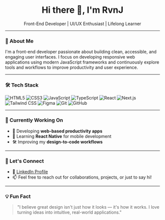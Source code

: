 <h1 align="center">Hi there 👋, I'm RvnJ</h1>

<p align="center">
  Front-End Developer | UI/UX Enthusiast | Lifelong Learner
</p>

---

### 🚀 About Me

I'm a front-end developer passionate about building clean, accessible, and engaging user interfaces. I focus on developing responsive web applications using modern JavaScript frameworks and continuously explore tools and workflows to improve productivity and user experience.

---

### 🛠️ Tech Stack

![HTML5](https://img.shields.io/badge/-HTML5-E34F26?style=flat&logo=html5&logoColor=white)
![CSS3](https://img.shields.io/badge/-CSS3-1572B6?style=flat&logo=css3)
![JavaScript](https://img.shields.io/badge/-JavaScript-F7DF1E?style=flat&logo=javascript&logoColor=black)
![TypeScript](https://img.shields.io/badge/-TypeScript-3178C6?style=flat&logo=typescript&logoColor=white)
![React](https://img.shields.io/badge/-React-61DAFB?style=flat&logo=react&logoColor=black)
![Next.js](https://img.shields.io/badge/-Next.js-000000?style=flat&logo=nextdotjs)
![Tailwind CSS](https://img.shields.io/badge/-TailwindCSS-38B2AC?style=flat&logo=tailwind-css)
![Figma](https://img.shields.io/badge/-Figma-F24E1E?style=flat&logo=figma&logoColor=white)
![Git](https://img.shields.io/badge/-Git-F05032?style=flat&logo=git&logoColor=white)
![GitHub](https://img.shields.io/badge/-GitHub-181717?style=flat&logo=github)

---

### 📌 Currently Working On

- 🧠 Developing **web-based productivity apps**
- 📱 Learning **React Native** for mobile development
- 🛠️ Improving my **design-to-code workflows**

---

### 🤝 Let's Connect

- 💼 [LinkedIn Profile](https://www.linkedin.com/in/rvnjservito/)
- 📫 Feel free to reach out for collaborations, projects, or just to say hi!

---

### 💡 Fun Fact

> "I believe great design isn't just how it looks — it's how it works. I love turning ideas into intuitive, real-world applications."

